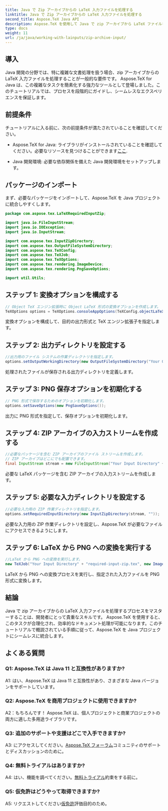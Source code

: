 ```yaml
---
title: Java で Zip アーカイブからの LaTeX 入力ファイルを処理する
linktitle: Java で Zip アーカイブからの LaTeX 入力ファイルを処理する
second_title: Aspose.TeX Java API
description: Aspose.TeX を使用して Java で zip アーカイブから LaTeX ファイルを処理するためのシームレスなガイドをご覧ください。ドキュメント処理能力を簡単に強化します。
type: docs
weight: 11
url: /ja/java/working-with-lainputs/zip-archive-input/
---
```

## 導入

Java 開発の分野では、特に複雑な文書処理を扱う場合、zip アーカイブからの LaTeX 入力ファイルを処理することが一般的な要件です。 Aspose.TeX for Java は、この複雑なタスクを簡素化する強力なツールとして登場しました。このチュートリアルでは、プロセスを段階的にガイドし、シームレスなエクスペリエンスを保証します。

## 前提条件

チュートリアルに入る前に、次の前提条件が満たされていることを確認してください。

-  Aspose.TeX for Java: ライブラリがインストールされていることを確認してください。必要なリソースを見つけることができます[ここ](https://reference.aspose.com/tex/java/).

- Java 開発環境: 必要な依存関係を備えた Java 開発環境をセットアップします。

## パッケージのインポート

まず、必要なパッケージをインポートして、Aspose.TeX を Java プロジェクトに統合しやすくします。

```java
package com.aspose.tex.LaTeXRequiredInputZip;

import java.io.FileInputStream;
import java.io.IOException;
import java.io.InputStream;

import com.aspose.tex.InputZipDirectory;
import com.aspose.tex.OutputFileSystemDirectory;
import com.aspose.tex.TeXConfig;
import com.aspose.tex.TeXJob;
import com.aspose.tex.TeXOptions;
import com.aspose.tex.rendering.ImageDevice;
import com.aspose.tex.rendering.PngSaveOptions;

import util.Utils;
```

## ステップ 1: 変換オプションを構成する

```java
// Object TeX エンジン拡張時に Object LaTeX 形式の変換オプションを作成します。
TeXOptions options = TeXOptions.consoleAppOptions(TeXConfig.objectLaTeX());
```

変換オプションを構成して、目的の出力形式と TeX エンジン拡張子を指定します。

## ステップ 2: 出力ディレクトリを設定する

```java
//出力用のファイル システムの作業ディレクトリを指定します。
options.setOutputWorkingDirectory(new OutputFileSystemDirectory("Your Output Directory"));
```

処理されたファイルが保存される出力ディレクトリを定義します。

## ステップ 3: PNG 保存オプションを初期化する

```java
// PNG 形式で保存するためのオプションを初期化します。
options.setSaveOptions(new PngSaveOptions());
```

出力に PNG 形式を指定して、保存オプションを初期化します。

## ステップ 4: ZIP アーカイブの入力ストリームを作成する

```java
//必要なパッケージを含む ZIP アーカイブのファイル ストリームを作成します。
// ZIP アーカイブはどこにでも配置できます。
final InputStream stream = new FileInputStream("Your Input Directory" + "packages\\pgfplots.zip");
```

必要な LaTeX パッケージを含む ZIP アーカイブの入力ストリームを作成します。

## ステップ 5: 必要な入力ディレクトリを設定する

```java
//必要な入力用の ZIP 作業ディレクトリを指定します。
options.setRequiredInputDirectory(new InputZipDirectory(stream, ""));
```

必要な入力用の ZIP 作業ディレクトリを設定し、Aspose.TeX が必要なファイルにアクセスできるようにします。

## ステップ 6: LaTeX から PNG への変換を実行する

```java
//LaTeX から PNG への変換を実行します。
new TeXJob("Your Input Directory" + "required-input-zip.tex", new ImageDevice(), options).run();
```

LaTeX から PNG への変換プロセスを実行し、指定された入力ファイルを PNG 形式に変換します。

## 結論

Java で zip アーカイブからの LaTeX 入力ファイルを処理するプロセスをマスターすることは、開発者にとって貴重なスキルです。 Aspose.TeX を使用すると、このタスクが合理化され、効率的なドキュメント処理が可能になります。このチュートリアルで概説されている手順に従って、Aspose.TeX を Java プロジェクトにシームレスに統合します。

## よくある質問

### Q1: Aspose.TeX は Java 11 と互換性がありますか?

A1: はい、Aspose.TeX は Java 11 と互換性があり、さまざまな Java バージョンをサポートしています。

### Q2: Aspose.TeX を商用プロジェクトに使用できますか?

A2：もちろんです！ Aspose.TeX は、個人プロジェクトと商業プロジェクトの両方に適した多用途ライブラリです。

### Q3: 追加のサポートや支援はどこで入手できますか?

 A3: にアクセスしてください。[Aspose.TeX フォーラム](https://forum.aspose.com/c/tex/47)コミュニティのサポートとディスカッションのために。

### Q4: 無料トライアルはありますか?

 A4: はい、機能を調べてください。[無料トライアル](https://releases.aspose.com/)約束をする前に。

### Q5: 仮免許はどうやって取得できますか?

 A5: リクエストしてください[仮免許](https://purchase.aspose.com/temporary-license/)評価目的のため。